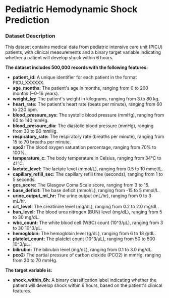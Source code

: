# Pediatric Hemodynamic Shock Prediction
### Dataset Description

This dataset contains medical data from pediatric intensive care unit (PICU) patients, with clinical measurements and a binary target variable indicating whether a patient will develop shock within 6 hours.

**The dataset includes 500,000 records with the following features:**

- **patient_id:** A unique identifier for each patient in the format PICU_XXXXXX.
- **age_months:** The patient's age in months, ranging from 0 to 200 months (~0-16 years).
- **weight_kg:** The patient's weight in kilograms, ranging from 3 to 80 kg.
- **heart_rate:** The patient's heart rate (beats per minute), ranging from 60 to 220 bpm.
- **blood_pressure_sys:** The systolic blood pressure (mmHg), ranging from 60 to 140 mmHg.
- **blood_pressure_dia:** The diastolic blood pressure (mmHg), ranging from 30 to 90 mmHg.
- **respiratory_rate:** The respiratory rate (breaths per minute), ranging from 15 to 70 breaths per minute.
- **spo2:** The blood oxygen saturation percentage, ranging from 70% to 100%.
- **temperature_c:** The body temperature in Celsius, ranging from 34°C to 41°C.
- **lactate_level:** The lactate level (mmol/L), ranging from 0.5 to 10 mmol/L.
- **capillary_refill_sec:** The capillary refill time (seconds), ranging from 1 to 5 seconds.
- **gcs_score:** The Glasgow Coma Scale score, ranging from 3 to 15.
- **base_deficit:** The base deficit (mmol/L), ranging from -15 to 5 mmol/L.
- **urine_output_ml_hr:** The urine output (mL/hr), ranging from 0 to 3 mL/hr.
- **crt_level:** The creatinine level (mg/dL), ranging from 0.2 to 2.0 mg/dL.
- **bun_level:** The blood urea nitrogen (BUN) level (mg/dL), ranging from 5 to 30 mg/dL.
- **wbc_count:** The white blood cell (WBC) count (10^3/μL), ranging from 3 to 30 10^3/μL.
- **hemoglobin:** The hemoglobin level (g/dL), ranging from 6 to 18 g/dL.
- **platelet_count:** The platelet count (10^3/μL), ranging from 50 to 500 10^3/μL.
- **bilirubin:** The bilirubin level (mg/dL), ranging from 0.1 to 3.0 mg/dL.
- **pco2:** The partial pressure of carbon dioxide (PCO2) in mmHg, ranging from 20 to 70 mmHg.

**The target variable is:**
- **shock_within_6h:** A binary classification label indicating whether the patient will develop shock within 6 hours, based on the patient's clinical features.